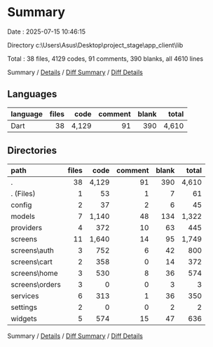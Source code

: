 # Summary

Date : 2025-07-15 10:46:15

Directory c:\\Users\\Asus\\Desktop\\project_stage\\app_client\\lib

Total : 38 files,  4129 codes, 91 comments, 390 blanks, all 4610 lines

Summary / [Details](details.md) / [Diff Summary](diff.md) / [Diff Details](diff-details.md)

## Languages
| language | files | code | comment | blank | total |
| :--- | ---: | ---: | ---: | ---: | ---: |
| Dart | 38 | 4,129 | 91 | 390 | 4,610 |

## Directories
| path | files | code | comment | blank | total |
| :--- | ---: | ---: | ---: | ---: | ---: |
| . | 38 | 4,129 | 91 | 390 | 4,610 |
| . (Files) | 1 | 53 | 1 | 7 | 61 |
| config | 2 | 37 | 2 | 6 | 45 |
| models | 7 | 1,140 | 48 | 134 | 1,322 |
| providers | 4 | 372 | 10 | 63 | 445 |
| screens | 11 | 1,640 | 14 | 95 | 1,749 |
| screens\\auth | 3 | 752 | 6 | 42 | 800 |
| screens\\cart | 2 | 358 | 0 | 14 | 372 |
| screens\\home | 3 | 530 | 8 | 36 | 574 |
| screens\\orders | 3 | 0 | 0 | 3 | 3 |
| services | 6 | 313 | 1 | 36 | 350 |
| settings | 2 | 0 | 0 | 2 | 2 |
| widgets | 5 | 574 | 15 | 47 | 636 |

Summary / [Details](details.md) / [Diff Summary](diff.md) / [Diff Details](diff-details.md)